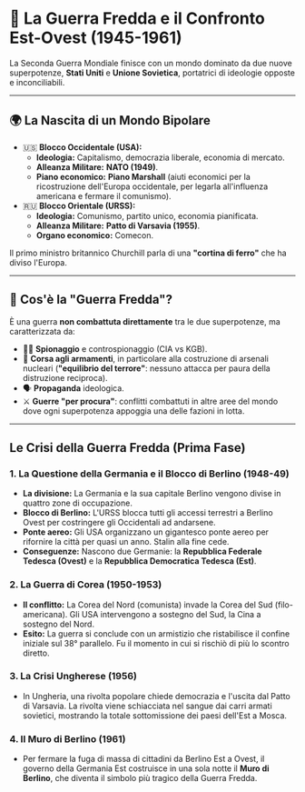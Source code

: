 # 🥶 La Guerra Fredda e il Confronto Est-Ovest (1945-1961)

La Seconda Guerra Mondiale finisce con un mondo dominato da due nuove superpotenze, **Stati Uniti** e **Unione Sovietica**, portatrici di ideologie opposte e inconciliabili.

---

## 🌍 La Nascita di un Mondo Bipolare

*   🇺🇸 **Blocco Occidentale (USA):**
    *   **Ideologia:** Capitalismo, democrazia liberale, economia di mercato.
    *   **Alleanza Militare:** **NATO (1949)**.
    *   **Piano economico:** **Piano Marshall** (aiuti economici per la ricostruzione dell'Europa occidentale, per legarla all'influenza americana e fermare il comunismo).
*   🇷🇺 **Blocco Orientale (URSS):**
    *   **Ideologia:** Comunismo, partito unico, economia pianificata.
    *   **Alleanza Militare:** **Patto di Varsavia (1955)**.
    *   **Organo economico:** Comecon.

Il primo ministro britannico Churchill parla di una **"cortina di ferro"** che ha diviso l'Europa.

---

## 🥶 Cos'è la "Guerra Fredda"?

È una guerra **non combattuta direttamente** tra le due superpotenze, ma caratterizzata da:
*   🕵️‍♂️ **Spionaggio** e controspionaggio (CIA vs KGB).
*   🚀 **Corsa agli armamenti**, in particolare alla costruzione di arsenali nucleari (**"equilibrio del terrore"**: nessuno attacca per paura della distruzione reciproca).
*   🗣️ **Propaganda** ideologica.
*   ⚔️ **Guerre "per procura"**: conflitti combattuti in altre aree del mondo dove ogni superpotenza appoggia una delle fazioni in lotta.

---

##  Le Crisi della Guerra Fredda (Prima Fase)

### 1. La Questione della Germania e il Blocco di Berlino (1948-49)
*   **La divisione:** La Germania e la sua capitale Berlino vengono divise in quattro zone di occupazione.
*   **Blocco di Berlino:** L'URSS blocca tutti gli accessi terrestri a Berlino Ovest per costringere gli Occidentali ad andarsene.
*   **Ponte aereo:** Gli USA organizzano un gigantesco ponte aereo per rifornire la città per quasi un anno. Stalin alla fine cede.
*   **Conseguenze:** Nascono due Germanie: la **Repubblica Federale Tedesca (Ovest)** e la **Repubblica Democratica Tedesca (Est)**.

### 2. La Guerra di Corea (1950-1953)
*   **Il conflitto:** La Corea del Nord (comunista) invade la Corea del Sud (filo-americana). Gli USA intervengono a sostegno del Sud, la Cina a sostegno del Nord.
*   **Esito:** La guerra si conclude con un armistizio che ristabilisce il confine iniziale sul 38° parallelo. Fu il momento in cui si rischiò di più lo scontro diretto.

### 3. La Crisi Ungherese (1956)
*   In Ungheria, una rivolta popolare chiede democrazia e l'uscita dal Patto di Varsavia. La rivolta viene schiacciata nel sangue dai carri armati sovietici, mostrando la totale sottomissione dei paesi dell'Est a Mosca.

### 4. Il Muro di Berlino (1961)
*   Per fermare la fuga di massa di cittadini da Berlino Est a Ovest, il governo della Germania Est costruisce in una sola notte il **Muro di Berlino**, che diventa il simbolo più tragico della Guerra Fredda.
